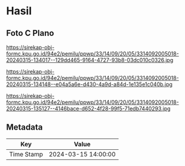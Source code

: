 # Hasil

## Foto C Plano

https://sirekap-obj-formc.kpu.go.id/94e2/pemilu/ppwp/33/14/09/20/05/3314092005018-20240315-134017--129dd465-9164-4727-93b8-03dc010c0326.jpg

https://sirekap-obj-formc.kpu.go.id/94e2/pemilu/ppwp/33/14/09/20/05/3314092005018-20240315-134148--e04a5a6e-d430-4a9d-a84d-1e135e1c040b.jpg

https://sirekap-obj-formc.kpu.go.id/94e2/pemilu/ppwp/33/14/09/20/05/3314092005018-20240315-135127--4146bace-d652-4f28-99f5-71edb7440293.jpg


## Metadata

| Key        | Value               |
| ---------- | ------------------- |
| Time Stamp | 2024-03-15 14:00:00 |



